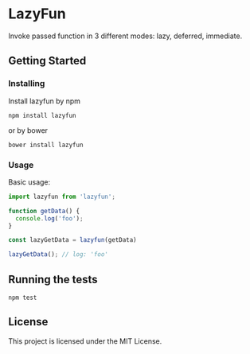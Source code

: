 # LazyFun

Invoke passed function in 3 different modes: lazy, deferred, immediate.

## Getting Started

### Installing

Install lazyfun by npm

```
npm install lazyfun
```

or by bower

```
bower install lazyfun
```

### Usage

Basic usage:

```javascript
import lazyfun from 'lazyfun';

function getData() {
  console.log('foo');
}

const lazyGetData = lazyfun(getData)

lazyGetData(); // log: 'foo'

```

## Running the tests

```
npm test
```

## License

This project is licensed under the MIT License.
